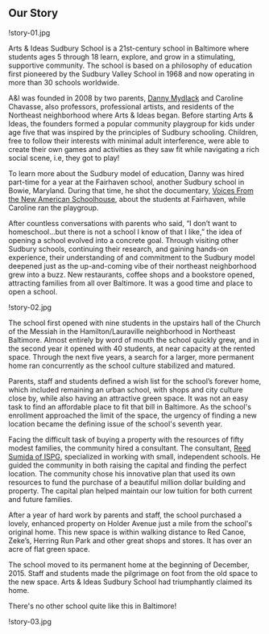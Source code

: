 Our Story
---

!story-01.jpg 

Arts & Ideas Sudbury School is a 21st-century school in Baltimore where
students ages 5 through 18 learn, explore, and grow in a stimulating,
supportive community.  The school is based on a philosophy of education first
pioneered by the Sudbury Valley School in 1968 and now operating in more than
30 schools worldwide. 

A&I was founded in 2008 by two parents, [Danny Mydlack](https://www.towson.edu/cofac/departments/mediafilm/facultystaff/dmydlack.html)
and Caroline Chavasse, also professors, professional artists, and residents of
the Northeast neighborhood where Arts & Ideas began.  Before starting Arts &
Ideas, the founders formed a popular community playgroup for kids under age
five that was inspired by the principles of Sudbury schooling. Children, free
to follow their interests with minimal adult interference, were able to create
their own games and activities as they saw fit while navigating a rich social
scene, i.e, they got to play! 

To learn more about the Sudbury model of education, Danny was
hired part-time for a year at the Fairhaven school, another Sudbury school in
Bowie, Maryland. During that time, he shot the documentary, 
[Voices From the New American Schoolhouse](https://www.youtube.com/playlist?list=PL07664D50ED360355&feature=viewall), 
about the students at Fairhaven, while Caroline ran the
playgroup. 

After countless conversations with parents who said, “I don’t want
to homeschool...but there is not a school I know of that I like,”  the idea of
opening a school evolved into a concrete goal. Through visiting other Sudbury
schools, continuing their research, and gaining hands-on experience, their
understanding of and commitment to the Sudbury model deepened just as the
up-and-coming vibe of their northeast neighborhood grew into a buzz. New
restaurants, coffee shops and a bookstore opened, attracting families from all
over Baltimore. It was a good time and place to open a school. 

!story-02.jpg

The school first opened with nine students in the upstairs hall of
the Church of the Messiah in the Hamilton/Lauraville neighborhood in Northeast
Baltimore.  Almost entirely by word of mouth the school quickly grew, and in
the second year it opened with 40 students, at near capacity at the rented
space.  Through the next five years, a search for a larger, more permanent
home ran concurrently as the school culture stabilized and matured. 

Parents, staff and students defined a wish list for the school’s forever home,
which included remaining an urban school, with shops and city culture close
by, while also having an attractive green space. It was not an easy task to find an
affordable place to fit that bill in Baltimore.  As the school's enrollment
approached the limit of the space, the urgency of finding a new location
became the defining issue of the school's seventh year.

Facing the difficult task of buying a property with the resources of fifty
modest families, the community hired a consultant. The consultant, [Reed
Sumida of ISPG](http://www.ispginc.com/group_reed_sumida), specialized
in working with small, independent schools. He guided the community in both
raising the capital and finding the perfect location. The community chose his
innovative plan that used its own resources to fund the purchase of a
beautiful million dollar building and property. The capital plan helped
maintain our low tuition for both current and future families. 

After a year of hard work by parents and
staff, the school purchased a lovely, enhanced property on Holder Avenue
just a mile from the school's original home. This new space is within walking
distance to Red Canoe, Zeke’s, Herring Run Park and other great shops and
stores. It has over an acre of flat green space. 

The school moved to its permanent home at the beginning of December, 2015.
Staff and students made the pilgrimage on foot from the old space to the
new space. Arts & Ideas Sudbury School had triumphantly claimed its home. 

There's no other school quite like this in
Baltimore!

!story-03.jpg

